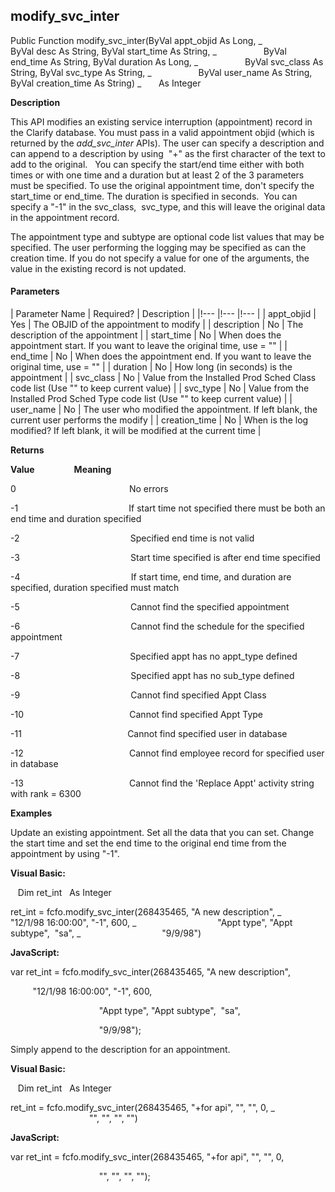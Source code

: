 modify_svc_inter
------------------

Public Function modify_svc_inter(ByVal appt_objid As Long, _
                  ByVal desc As String, ByVal start_time As String, _
                  ByVal end_time As String, ByVal duration As Long, _
                  ByVal svc_class As String, ByVal svc_type As String, _
                  ByVal user_name As String, ByVal creation_time As String) _
      As Integer

**Description**

This API modifies an existing service interruption (appointment) record in the Clarify database. You must pass in a valid appointment objid (which is returned by the _add_svc_inter_ APIs). The user can specify a description and can append to a description by using  "+" as the first character of the text to add to the original.   You can specify the start/end time either with both times or with one time and a duration but at least 2 of the 3 parameters must be specified. To use the original appointment time, don't specify the start_time or end_time. The duration is specified in seconds.  You can specify a "-1" in the svc_class,  svc_type, and this will leave the original data in the appointment record.

The appointment type and subtype are optional code list values that may be specified. The user performing the logging may be specified as can the creation time. If you do not specify a value for one of the arguments, the value in the existing record is not updated.

#### Parameters

| Parameter Name | Required? | Description |
|!--- |!--- |!--- |
| appt_objid | Yes | The OBJID of the appointment to modify |
| description | No | The description of the appointment |
| start_time | No | When does the appointment start. If you want to leave the original time, use = "" |
| end_time | No | When does the appointment end. If you want to leave the original time, use = "" |
| duration | No | How long (in seconds) is the appointment |
| svc_class | No | Value from the Installed Prod Sched Class code list (Use "" to keep current value) |
| svc_type | No | Value from the Installed Prod Sched Type code list (Use "" to keep current value) |
| user_name | No | The user who modified the appointment. If left blank, the current user performs the modify |
| creation_time | No | When is the log modified? If left blank, it will be modified at the current time |

**Returns**

**Value**                **Meaning**

0                                              No errors

-1                                             If start time not specified there must be both an end time and duration specified

-2                                             Specified end time is not valid

-3                                             Start time specified is after end time specified

-4                                             If start time, end time, and duration are specified, duration specified must match

-5                                             Cannot find the specified appointment

-6                                             Cannot find the schedule for the specified appointment

-7                                             Specified appt has no appt_type defined

-8                                             Specified appt has no sub_type defined

-9                                             Cannot find specified Appt Class

-10                                           Cannot find specified Appt Type

-11                                           Cannot find specified user in database

-12                                           Cannot find employee record for specified user in database

-13                                           Cannot find the 'Replace Appt' activity string with rank = 6300

**Examples**

 Update an existing appointment. Set all the data that you can set. Change the start time and set the end time to the original end time from the appointment by using "-1".

**Visual Basic:**

   Dim ret_int   As Integer

ret_int = fcfo.modify_svc_inter(268435465, "A new description", _
     "12/1/98 16:00:00", "-1", 600, _
                                "Appt type", "Appt subtype",  "sa", _
                                "9/9/98")

**JavaScript:**

var ret_int = fcfo.modify_svc_inter(268435465, "A new description",

         "12/1/98 16:00:00", "-1", 600,

                                    "Appt type", "Appt subtype",  "sa",

                                    "9/9/98");

 Simply append to the description for an appointment.

**Visual Basic:**

   Dim ret_int   As Integer

ret_int = fcfo.modify_svc_inter(268435465, "+for api", "", "", 0, _
                                "", "", "", "")

**JavaScript:**

var ret_int = fcfo.modify_svc_inter(268435465, "+for api", "", "", 0,

                                    "", "", "", "");